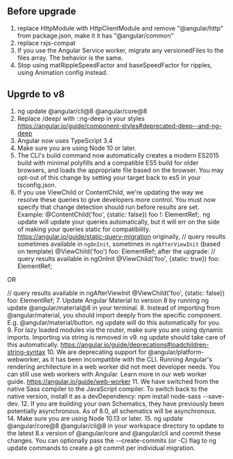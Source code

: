 ## Before upgrade
1. replace HttpModule with HttpClientModule
   and remove "@angular/http" from package.json, make it it has "@angular/common"
2. replace rxjs-compat
3. If you use the Angular Service worker, migrate any versionedFiles to the files array. The behavior is the same.
4. Stop using matRippleSpeedFactor and baseSpeedFactor for ripples, using Animation config instead.

## Upgrde to v8
1. ng update @angular/cli@8 @angular/core@8
2. Replace /deep/ with ::ng-deep in your styles
https://angular.io/guide/component-styles#deprecated-deep--and-ng-deep
3. Angular now uses TypeScript 3.4
4. Make sure you are using Node 10 or later.
5. The CLI's build command now automatically creates a modern ES2015 build with minimal polyfills and a compatible ES5 build for older browsers, and loads the appropriate file based on the browser. You may opt-out of this change by setting your target back to es5 in your tsconfig.json.
6. If you use ViewChild or ContentChild, we're updating the way we resolve these queries to give developers more control. You must now specify that change detection should run before results are set. Example: @ContentChild('foo', {static: false}) foo !: ElementRef;. ng update will update your queries automatically, but it will err on the side of making your queries static for compatibility.
https://angular.io/guide/static-query-migration
originally,
// query results sometimes available in `ngOnInit`, sometimes in `ngAfterViewInit` (based on template)
@ViewChild('foo') foo: ElementRef;
after the upgrade:
// query results available in ngOnInit
@ViewChild('foo', {static: true}) foo: ElementRef;

OR

// query results available in ngAfterViewInit
@ViewChild('foo', {static: false}) foo: ElementRef;
7. Update Angular Material to version 8 by running ng update @angular/material@8 in your terminal.
8. Instead of importing from @angular/material, you should import deeply from the specific component. E.g. @angular/material/button. ng update will do this automatically for you.
9. For lazy loaded modules via the router, make sure you are using dynamic imports. Importing via string is removed in v9. ng update should take care of this automatically.
https://angular.io/guide/deprecations#loadchildren-string-syntax
10. We are deprecating support for @angular/platform-webworker, as it has been incompatible with the CLI. Running Angular's rendering architecture in a web worker did not meet developer needs. You can still use web workers with Angular. Learn more in our web worker guide.
https://angular.io/guide/web-worker
11. We have switched from the native Sass compiler to the JavaScript compiler. To switch back to the native version, install it as a devDependency: npm install node-sass --save-dev.
12. If you are building your own Schematics, they have previously been potentially asynchronous. As of 8.0, all schematics will be asynchronous.
14. Make sure you are using Node 10.13 or later.
15. ng update @angular/core@8 @angular/cli@8 in your workspace directory to update to the latest 8.x version of @angular/core and @angular/cli and commit these changes.
You can optionally pass the --create-commits (or -C) flag to ng update commands to create a git commit per individual migration.